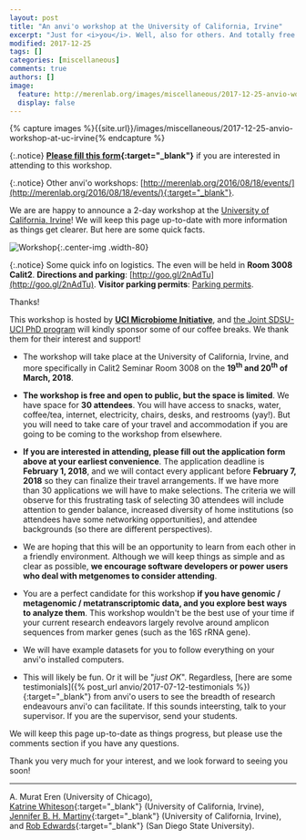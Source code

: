 ```yaml
---
layout: post
title: "An anvi'o workshop at the University of California, Irvine"
excerpt: "Just for <i>you</i>. Well, also for others. And totally free! Except you pay for your travel. But then it may be a lot of fun. MAYBE."
modified: 2017-12-25
tags: []
categories: [miscellaneous]
comments: true
authors: []
image:
  feature: http://merenlab.org/images/miscellaneous/2017-12-25-anvio-workshop-at-uc-irvine/flyer.png
  display: false
---
```


{% capture images %}{{site.url}}/images/miscellaneous/2017-12-25-anvio-workshop-at-uc-irvine{% endcapture %}



{:.notice}
**[Please fill this form](https://docs.google.com/forms/d/e/1FAIpQLSc7NwT5H502Feict9lkpmb2LTxtz7ny4MMenAMCwQVe_iPSEw/viewform?usp=sf_link){:target="_blank"}** if you are interested in attending to this workshop.

{:.notice}
Other anvi'o workshops: [http://merenlab.org/2016/08/18/events/](http://merenlab.org/2016/08/18/events/){:target="_blank"}.

We are are happy to announce a 2-day workshop at the [University of California, Irvine](https://uci.edu/)! We will keep this page up-to-date with more information as things get clearer. But here are some quick facts.

![Workshop]({{images}}/flyer.png){:.center-img .width-80}

{:.notice}
Some quick info on logistics. The even will be held in **Room 3008 Calit2**. **Directions and parking**: [http://goo.gl/2nAdTu](http://goo.gl/2nAdTu). **Visitor parking permits**: [Parking permits](https://www.parking.uci.edu/permits/visitorpermits.cfm).



<div class="extra-info" markdown="1">

<span class="extra-info-header">Thanks!</span>

This workshop is hosted by **[UCI Microbiome Initiative](http://microbiome.uci.edu/)**, and [the Joint SDSU-UCI PhD program](http://www.csrc.sdsu.edu/) will kindly sponsor some of our coffee breaks. We thank them for their interest and support!
</div>


* The workshop will take place at the University of California, Irvine, and more specifically in Calit2 Seminar Room 3008 on the **19<sup>th</sup> and 20<sup>th</sup> of March, 2018**.

* **The workshop is free and open to public, but the space is limited**. We have space for **30 attendees**. You will have access to snacks, water, coffee/tea, internet, electricity, chairs, desks, and restrooms (yay!). But you will need to take care of your travel and accommodation if you are going to be coming to the workshop from elsewhere.

* **If you are interested in attending, please fill out the application form above at your earliest convenience**. The application deadline is **February 1, 2018**, and we will contact every applicant before **February 7, 2018** so they can finalize their travel arrangements. If we have more than 30 applications we will have to make selections. The criteria we will observe for this frustrating task of selecting 30 attendees will include attention to gender balance, increased diversity of home institutions (so attendees have some networking opportunities), and attendee backgrounds (so there are different perspectives).

* We are hoping that this will be an opportunity to learn from each other in a friendly environment. Although we will keep things as simple and as clear as possible, **we encourage software developers or power users who deal with metgenomes to consider attending**.

* You are a perfect candidate for this workshop **if you have genomic / metagenomic / metatranscriptomic data, and you explore best ways to analyze them**. This workshop wouldn't be the best use of your time if your current research endeavors largely revolve around amplicon sequences from marker genes (such as the 16S rRNA gene).

* We will have example datasets for you to follow everything on your anvi'o installed computers.

* This will likely be fun. Or it will be "*just OK*". Regardless, [here are some testimonials]({% post_url anvio/2017-07-12-testimonials %}){:target="_blank"} from anvi'o users to see the breadth of research endeavours anvi'o can facilitate. If this sounds inteersting, talk to your supervisor. If you are the supervisor, send your students.

We will keep this page up-to-date as things progress, but please use the comments section if you have any questions.

Thank you very much for your interest, and we look forward to seeing you soon!

---

A. Murat Eren (University of Chicago),<br>
[Katrine Whiteson](https://www.faculty.uci.edu/profile.cfm?faculty_id=6103){:target="_blank"} (University of California, Irvine),<br>
[Jennifer B. H. Martiny](https://www.faculty.uci.edu/profile.cfm?faculty_id=5363){:target="_blank"} (University of California, Irvine),<br>
and [Rob Edwards](https://edwards.sdsu.edu/research/){:target="_blank"} (San Diego State University).

